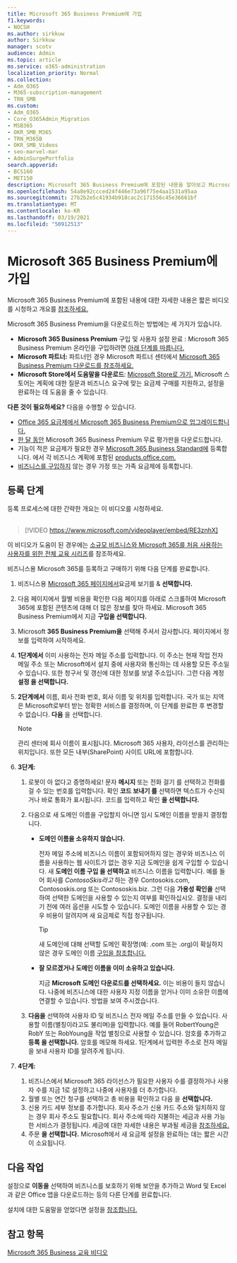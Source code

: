 ```yaml
---
title: Microsoft 365 Business Premium에 가입
f1.keywords:
- NOCSH
ms.author: sirkkuw
author: Sirkkuw
manager: scotv
audience: Admin
ms.topic: article
ms.service: o365-administration
localization_priority: Normal
ms.collection:
- Adm_O365
- M365-subscription-management
- TRN_SMB
ms.custom:
- Adm_O365
- Core_O365Admin_Migration
- MSB365
- OKR_SMB_M365
- TRN_M365B
- OKR_SMB_Videos
- seo-marvel-mar
- AdminSurgePortfolio
search.appverid:
- BCS160
- MET150
description: Microsoft 365 Business Premium에 포함된 내용을 알아보고 Microsoft 365 Business Premium 등록에 대한 단계별 지침을 얻습니다.
ms.openlocfilehash: 54a8e92ccced24f446e73a96f75e4aa1531a95aa
ms.sourcegitcommit: 27b2b2e5c41934b918cac2c171556c45e36661bf
ms.translationtype: MT
ms.contentlocale: ko-KR
ms.lasthandoff: 03/19/2021
ms.locfileid: "50912513"
---
```

# <a name="sign-up-for-microsoft-365-business-premium"></a>Microsoft 365 Business Premium에 가입

Microsoft 365 Business Premium에 포함된 내용에 대한 자세한 내용은 짧은 비디오를 시청하고 개요를 [참조하세요.](microsoft-365-business-overview.md) [](../business-video/what-is-microsoft-365.md)

Microsoft 365 Business Premium을 다운로드하는 방법에는 세 가지가 있습니다.
- **Microsoft 365 Business Premium** 구입 및 사용자 설정 완료 : Microsoft 365 Business Premium 온라인을 구입하려면 [아래 단계를 따릅니다.](#sign-up-steps)
- **Microsoft 파트너:** 파트너인 경우 Microsoft 파트너 센터에서 [Microsoft 365 Business Premium 다운로드를 참조하세요.](get-microsoft-365-business.md)
- **Microsoft Store에서 도움말을 다운로드**: [Microsoft Store로 가기.](https://go.microsoft.com/fwlink/?linkid=2109652) Microsoft 스토어는 계획에 대한 질문과 비즈니스 요구에 맞는 요금제 구매를 지원하고, 설정을 완료하는 데 도움을 줄 수 있습니다.

**다른 것이 필요하세요?** 다음을 수행할 수 있습니다.
- [Office 365 요금제에서 Microsoft 365 Business Premium으로 업그레이드합니다.](migrate-to-microsoft-365-business.md)
- [한 달 동안](https://go.microsoft.com/fwlink/p/?linkid=2102309) Microsoft 365 Business Premium 무료 평가판을 다운로드합니다.
- 기능이 적은 요금제가 필요한 경우 [Microsoft 365 Business Standard에](https://go.microsoft.com/fwlink/p/?LinkID=510935) 등록합니다. 에서 각 비즈니스 계획에 포함된 [products.office.com.](https://go.microsoft.com/fwlink/?linkid=2109397)
- [비즈니스를 구입하지](https://go.microsoft.com/fwlink/?linkid=2109398) 않는 경우 가정 또는 가족 요금제에 등록합니다. 

## <a name="sign-up-steps"></a>등록 단계

등록 프로세스에 대한 간략한 개요는 이 비디오를 시청하세요.<br><br>

> [!VIDEO https://www.microsoft.com/videoplayer/embed/RE3znhX] 

이 비디오가 도움이 된 경우에는 [소규모 비즈니스와 Microsoft 365를 처음 사용하는 사용자를 위한 전체 교육 시리즈](https://support.microsoft.com/office/6ab4bbcd-79cf-4000-a0bd-d42ce4d12816)를 참조하세요.

비즈니스용 Microsoft 365를 등록하고 구매하기 위해 다음 단계를 완료합니다.

1. 비즈니스용 [Microsoft 365 페이지에서](https://go.microsoft.com/fwlink/?linkid=2109654)요금제 보기를 & **선택합니다.** 
2. 다음 페이지에서 월별 비용을 확인한 다음 페이지를 아래로 스크롤하여 Microsoft 365에 포함된 콘텐츠에 대해 더 많은 정보를 찾아 하세요. Microsoft 365 Business Premium에서 지금 **구입을 선택합니다.**
3. Microsoft **365 Business Premium을** 선택해 주셔서 감사합니다. 페이지에서 정보를 입력하여 시작하세요.
4. **1단계에서** 이미 사용하는 전자 메일 주소를 입력합니다. 이 주소는 현재 작업 전자 메일 주소 또는 Microsoft에서 설치 중에 사용자와 통신하는 데 사용할 모든 주소일 수 있습니다. 또한 청구서 및 갱신에 대한 정보를 보낼 주소입니다. 그런 다음 계정 **설정 을 선택합니다.**
5. **2단계에서** 이름, 회사 전화 번호, 회사 이름 및 위치를 입력합니다. 국가 또는 지역은 Microsoft로부터 받는 정확한 서비스를 결정하며, 이 단계를 완료한 후 변경할 수 없습니다. **다음** 을 선택합니다.
    > [!NOTE]
    > 관리 센터에 회사 이름이 표시됩니다. Microsoft 365 사용자, 라이선스를 관리하는 위치입니다. 또한 모든 내부(SharePoint) 사이트 URL에 포함합니다.
6. **3단계:**

    1. 로봇이 아 없다고 증명하세요! 문자 **메시지** 또는 전화 걸기 를 선택하고 전화를 걸 수 있는 번호를 입력합니다. 확인 **코드 보내기 를** 선택하면 텍스트가 수신되거나 바로 통화가 표시됩니다. 코드를 입력하고 확인 **을 선택합니다.**
    2. 다음으로 새 도메인 이름을 구입할지 아니면 임시 도메인 이름을 받을지 결정합니다.

        - **도메인 이름을 소유하지 않습니다.** 
        
            전자 메일 주소에 비즈니스 이름이 포함되어하지 않는 경우와 비즈니스 이름을 사용하는 웹 사이트가 없는 경우 지금 도메인을 쉽게 구입할 수 있습니다. 새 **도메인 이름 구입 을 선택하고** 비즈니스 이름을 입력합니다. 예를 들어 회사를 *ContosoSkis라고* 하는 경우 Contosokis.com, Contososkis.org 또는 Contososkis.biz. 그런 다음 **가용성 확인을** 선택하여 선택한 도메인을 사용할 수 있는지 여부를 확인하십시오. 결정을 내리기 전에 여러 옵션을 시도할 수 있습니다. 도메인 이름을 사용할 수 있는 경우 비용이 알려지며 새 요금제로 직접 청구됩니다. 
       
            > [!TIP]
            > 새 도메인에 대해 선택할 도메인 확장명(예: .com 또는 .org)이 확실하지 않은 경우 도메인 이름 [구입을 참조합니다.](../admin/get-help-with-domains/buy-a-domain-name.md)
        
        - **잘 모르겠거나 도메인 이름을 이미 소유하고 있습니다.** 
        
             지금 **Microsoft 도메인 다운로드를 선택하세요.** 이는 비용이 들지 않습니다. 나중에 비즈니스에 대한 사용자 지정 이름을 얻거나 이미 소유한 이름에 연결할 수 있습니다. 방법을 보여 주시겠습니다.

    3. **다음을** 선택하여 사용자 ID 및 비즈니스 전자 메일 주소를 만들 수 있습니다. 사용할 이름(별칭이라고도 불리며)을 입력합니다. 예를 들어 RobertYoung은 RobY 또는 RobYoung을 작업 별칭으로 사용할 수 있습니다. 암호를 추가하고 **등록 을 선택합니다.** 암호를 메모해 하세요. 1단계에서 입력한 주소로 전자 메일을 보내 사용자 ID를 알려주게 됩니다.
7. **4단계:** 

    1. 비즈니스에서 Microsoft 365 라이선스가 필요한 사용자 수를  결정하거나 사용자 수를 지금 1로 설정하고 나중에 사용자를 더 추가합니다. 
    2. 월별 또는 연간 청구를 선택하고 총 비용을 확인하고 다음 을 **선택합니다.** 
    3. 신용 카드 세부 정보를 추가합니다. 회사 주소가 신용 카드 주소와 일치하지 않는 경우 회사 주소도 필요합니다. 회사 주소에 따라 지불하는 세금과 사용 가능한 서비스가 결정됩니다. 세금에 대한 자세한 내용은 부과될 세금을 [참조하세요.](../commerce/billing-and-payments/tax-information.md)
    4. 주문 **을 선택합니다.** Microsoft에서 새 요금제 설정을 완료하는 데는 짧은 시간이 소요됩니다.

## <a name="whats-next"></a>다음 작업

설정으로 **이동을** 선택하여 비즈니스를 보호하기 위해 보안을 추가하고 Word 및 Excel과 같은 Office 앱을 다운로드하는 등의 다른 단계를 완료합니다.

설치에 대한 도움말을 얻었다면 설정을 [참조합니다.](set-up.md)

## <a name="see-also"></a>참고 항목

[Microsoft 365 Business 교육 비디오](https://support.microsoft.com/office/6ab4bbcd-79cf-4000-a0bd-d42ce4d12816)